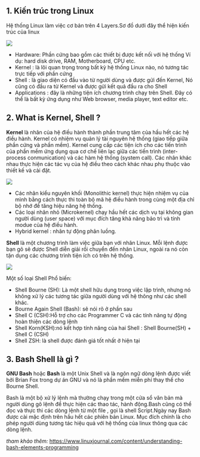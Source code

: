 ## 1. Kiến trúc trong Linux

Hệ thống Linux làm việc cơ bản trên 4 Layers.Sơ đồ dưới đây thể hiện kiến trúc của linux

<img src="https://tecadmin.net/tutorial/wp-content/uploads/2017/10/linux-architecture-image.png">

- Hardware: Phần cứng bao gồm các thiết bị được kết nối với hệ thống Ví dụ: hard disk drive, RAM, Motherboard, CPU etc.
- Kernel : là lõi quan trọng trong bất kỳ hệ thống Linux nào, nó tương tác trực tiếp với phần cứng 
- Shell : là giao diện có đầu vào từ người dùng và được gửi đến Kernel, Nó cũng có đầu ra từ Kernel và được gửi kết quả đầu ra cho Shell
- Applications : đây là những tiện ích chương trình chạy trên Shell. Đây có thể là bất kỳ ứng dụng như Web browser, media player, text editor etc.

## 2. What is Kernel, Shell ?

**Kernel** là nhân của hệ điều hành thành phần trung tâm của hầu hết  các hệ điều hành. Kernel có nhiệm vụ quản lý tài nguyên hệ thống (giao tiếp giữa phần cứng và phần mềm). Kernel cung cấp các tiện ích cho các tiến trình của phần mềm ứng dụng qua cơ chế liên lạc giữa các tiến trình (inter-process conmunication) và các hàm hệ thống (system call). Các nhân khác nhau thực hiện các tác vụ của hệ điều theo cách khác nhau phụ thuộc vào thiết kế và cài đặt.
 
 <img src="http://hoangit.org/wp-content/uploads/2016/09/kernel-phien-ban.png">
 
 - Các nhân kiểu nguyên khối (Monolithic kernel) thực hiện nhiệm vụ của mình bằng cách thực thi toàn bộ mã hệ điều hành trong cùng một địa chỉ bộ nhớ để tăng hiệu năng hệ thống.
 - Các loại nhân nhỏ (Microkernel) chạy hầu hết các dịch vụ tại không gian người dùng (user space) với mục đích tăng khả năng bảo trì và tính modue của hệ điều hành.
 - Hybrid kernel : nhân tự động phân luồng.
 
 **Shell** là một chương trình làm việc giữa bạn với nhân Linux. Mỗi lệnh được bạn gõ sẽ được Shell diễn giải rồi chuyển đến nhân Linux, ngoài ra nó còn tận dụng các chương trình tiện ích có trên hệ thống.
 
 <img src="https://i.imgur.com/ce6sg4t.png">

Một số loại Shell Phổ biến:
- Shell Bourne (SH): Là một shell hữu dụng trong việc lập trình, nhưng nó không xử lý các tương tác giữa người dùng với hệ thông như các shell khác.
- Bourne Again Shell (Bash): sẽ nói rõ ở phần sau
- Shell C (CSH):Hỗ trợ cho các Programmer C và các tính năng tự động hoàn thiện các dòng lệnh
- Shell Korn(KSH):nó kết hợp tính năng của hai Shell : Shell Bourne(SH) + Shell C (CSH)
- Shell ZSH: là shell được đánh giá tốt nhất ở hiện tại

## 3. Bash Shell là gì ?

**GNU Bash** hoặc **Bash** là một Unix Shell và là ngôn ngữ dòng lệnh được viết bởi Brian Fox trong dự án GNU và nó là phần mềm miễn phí thay thế cho Bourne Shell.

Bash là  một bộ xử lý lệnh mà thường chạy trong một cửa sổ văn bản mà người dùng gõ lệnh để thực hiện các thao tác, hành động.Bash cũng có thể đọc và thực thi các dòng lệnh từ một file , gọi là shell Script.Ngày nay Bash được cài mặc định trên hầu hết các phiên bản Linux. Mục đích chính là cho phép người dùng tương tác hiệu quả với hệ thống của linux thông qua các dòng lệnh.

*tham khảo thêm:* https://www.linuxjournal.com/content/understanding-bash-elements-programming

